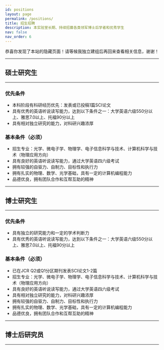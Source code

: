 ```yaml
---
id: positions
layout: page
permalink: /positions/
title: 招生招聘
description: 本实验室长期、持续招募各类领军博士后学者和优秀学生
nav: false
nav_order: 6
---
```

恭喜你发现了本站的隐藏页面！请等候我独立建组后再回来查看相关信息，谢谢！

---

## 硕士研究生

---

### 优先条件

- 本科阶段有科研经历优先：发表或已投稿1篇SCI论文
- 具有优秀的英语听说读写能力，达到以下条件之一：大学英语六级550分以上、雅思7.0以上、托福90分以上
- 具有相对独立研究的能力，对科研兴趣浓厚

### 基本条件（必须）

- 招生专业：光学、微电子学、物理学、电子信息科学与技术、计算机科学与技术（物理应用方向）
- 具有良好的英语听说读写能力，通过大学英语四六级考试
- 拥有较强的自驱力、自制力、目标性和执行力
- 拥有扎实的物理、数学、光学基础，具有一定的计算机编程能力
- 品德优良，拥有团队合作和互帮互助的精神

---

## 博士研究生

---

### 优先条件

- 具有独立的研究能力和一定的学术判断力
- 具有优秀的英语听说读写能力，达到以下条件之一：大学英语六级550分以上、雅思7.0以上、托福90分以上

### 基本条件（必须）

- 已在JCR Q2或Q1分区期刊发表SCI论文1-2篇
- 招生专业：光学、微电子学、物理学、电子信息科学与技术、计算机科学与技术（物理应用方向）
- 具有良好的英语听说读写能力，通过大学英语四六级考试
- 具有相对独立研究的能力，对科研兴趣浓厚
- 拥有较强的自驱力、自制力、目标性和执行力
- 拥有扎实的物理、数学、光学基础，具有一定的计算机编程能力
- 品德优良，拥有团队合作和互帮互助的精神

---

## 博士后研究员

---


